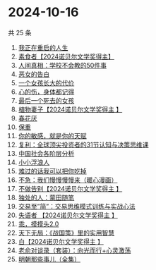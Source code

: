 # 2024-10-16

共 25 条

<!-- BEGIN WEREAD -->
<!-- 最后更新时间 2024-10-16 22:01:03 +0800 -->
1. [我正在重启的人生](https://weread.qq.com/web/bookDetail/19232860813ab943ag0112b4)
1. [素食者【2024诺贝尔文学奖得主】](https://weread.qq.com/web/bookDetail/2ff32410726da6902ff40f0)
1. [人间真相：学校不会教的50件事](https://weread.qq.com/web/bookDetail/496329f0813ab93c7g0109c4)
1. [恶女的告白](https://weread.qq.com/web/bookDetail/72b32170813ab945bg017ab8)
1. [一个女孩长大的代价](https://weread.qq.com/web/bookDetail/1ec32a00813ab943dg01681b)
1. [心的伤，身体都记得](https://weread.qq.com/web/bookDetail/c2a32bd0813ab8ee8g011b58)
1. [最后一个死去的女孩](https://weread.qq.com/web/bookDetail/fce32e50813ab944bg013e30)
1. [植物妻子【2024诺贝尔文学奖得主 】](https://weread.qq.com/web/bookDetail/93932ba0813ab7ab7g010a1e)
1. [春花厌](https://weread.qq.com/web/bookDetail/01d32e407166f41b01de7ed)
1. [保重](https://weread.qq.com/web/bookDetail/35a32880813ab7295g0177de)
1. [你的敏感，就是你的天赋](https://weread.qq.com/web/bookDetail/9a732e40813ab71b8g013273)
1. [复利：全球顶尖投资者的31节认知与决策思维课](https://weread.qq.com/web/bookDetail/f7d32730813ab9423g0162bb)
1. [中国社会各阶层分析](https://weread.qq.com/web/bookDetail/085326e0728b493c085ade1)
1. [小小浮浪人](https://weread.qq.com/web/bookDetail/ebd325b0813ab8e3fg015c07)
1. [难过的话我可以把你吃掉](https://weread.qq.com/web/bookDetail/ddd32c60813ab92f5g019017)
1. [不急：我们慢慢慢慢来（暖心漫画）](https://weread.qq.com/web/bookDetail/fab328c0813ab9262g012b85)
1. [不做告别【2024诺贝尔文学奖得主 】](https://weread.qq.com/web/bookDetail/b4b32c10813ab86b4g017f93)
1. [独处的人：蒙田随笔](https://weread.qq.com/web/bookDetail/70b32a20813ab911bg014812)
1. [交易至”简”：交易思维模式训练与实战心法](https://weread.qq.com/web/bookDetail/44f32fc0813ab844ag01741f)
1. [失语者 【2024诺贝尔文学奖得主 】](https://weread.qq.com/web/bookDetail/abc32760813ab83bbg019126)
1. [乖，摸摸头2.0](https://weread.qq.com/web/bookDetail/a5d32ea0719de3d9a5dd8e9)
1. [天下无局：《战国策》里的实用智慧](https://weread.qq.com/web/bookDetail/50c32940813ab92b4g0171a0)
1. [白【2024诺贝尔文学奖得主 】](https://weread.qq.com/web/bookDetail/a34322d0813ab71f5g0140b5)
1. [老俞对谈录（套装）：向光而行+心灵激荡](https://weread.qq.com/web/bookDetail/41f321f0813ab80deg015143)
1. [明朝那些事儿（全集）](https://weread.qq.com/web/bookDetail/a57325c05c8ed3a57224187)
<!-- END WEREAD -->
